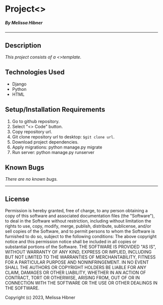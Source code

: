 # Project<>

##### By Melissa Hibner

---

## Description

_This project consists of a <>template._

## Technologies Used

- Django
- Python
- HTML

## Setup/Installation Requirements

1. Go to github repository.
2. Select "<> Code" button.
3. Copy repository url.
4. Git clone repository url to desktop: `$git clone url`.
5. Download project dependencies.
6. Apply migrations: python manage.py migrate
7. Run server: python manage.py runserver

## Known Bugs

 _There are no known bugs._

---

## License

Permission is hereby granted, free of charge, to any person obtaining a copy of this software and associated documentation files (the "Software"), to deal in the Software without restriction, including without limitation the rights to use, copy, modify, merge, publish, distribute, sublicense, and/or sell copies of the Software, and to permit persons to whom the Software is furnished to do so, subject to the following conditions: The above copyright notice and this permission notice shall be included in all copies or substantial portions of the Software. THE SOFTWARE IS PROVIDED "AS IS", WITHOUT WARRANTY OF ANY KIND, EXPRESS OR IMPLIED, INCLUDING BUT NOT LIMITED TO THE WARRANTIES OF MERCHANTABILITY, FITNESS FOR A PARTICULAR PURPOSE AND NONINFRINGEMENT. IN NO EVENT SHALL THE AUTHORS OR COPYRIGHT HOLDERS BE LIABLE FOR ANY CLAIM, DAMAGES OR OTHER LIABILITY, WHETHER IN AN ACTION OF CONTRACT, TORT OR OTHERWISE, ARISING FROM, OUT OF OR IN CONNECTION WITH THE SOFTWARE OR THE USE OR OTHER DEALINGS IN THE SOFTWARE.

Copyright (c) 2023, Melissa Hibner